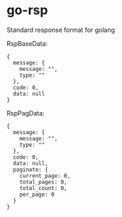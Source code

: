 # go-rsp
Standard response format for golang

RspBaseData:
```
{
  message: {
    message: "",
    type: ""
  },
  code: 0,
  data: null
}
```

RspPagData:
```
{
  message: {
    message: "",
    type: ""
  },
  code: 0,
  data: null,
  paginate: {
    current_page: 0,
    total_pages: 0,
    total_count: 0,
    per_page: 0
  }
}
```
